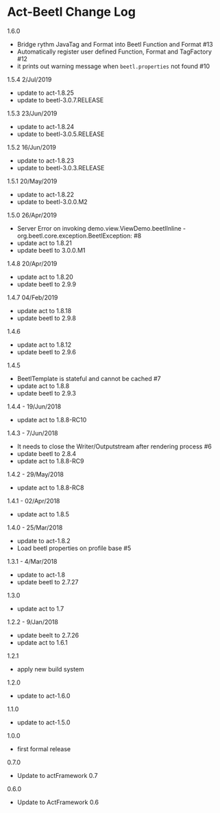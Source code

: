 # Act-Beetl Change Log

1.6.0
* Bridge rythm JavaTag and Format into Beetl Function and Format #13
* Automatically register user defined Function, Format and TagFactory #12
* it prints out warning message when `beetl.properties` not found #10

1.5.4 2/Jul/2019
* update to act-1.8.25
* update to beetl-3.0.7.RELEASE

1.5.3 23/Jun/2019
* update to act-1.8.24
* update to beetl-3.0.5.RELEASE

1.5.2 16/Jun/2019
* update to act-1.8.23
* update to beetl-3.0.3.RELEASE

1.5.1 20/May/2019
* update to act-1.8.22
* update to beetl-3.0.0.M2

1.5.0 26/Apr/2019
* Server Error on invoking demo.view.ViewDemo.beetlInline - org.beetl.core.exception.BeetlException: #8
* update act to 1.8.21
* update beetl to 3.0.0.M1

1.4.8 20/Apr/2019
* update act to 1.8.20
* update beetl to 2.9.9

1.4.7 04/Feb/2019
* update act to 1.8.18
* update beetl to 2.9.8

1.4.6
* update act to 1.8.12
* update beetl to 2.9.6

1.4.5
* BeetlTemplate is stateful and cannot be cached #7
* update act to 1.8.8
* update beetl to 2.9.3

1.4.4 - 19/Jun/2018
* update act to 1.8.8-RC10

1.4.3 - 7/Jun/2018
* It needs to close the Writer/Outputstream after rendering process #6
* update beetl to 2.8.4
* update act to 1.8.8-RC9

1.4.2 - 29/May/2018
* update act to 1.8.8-RC8

1.4.1 - 02/Apr/2018
* update act to 1.8.5

1.4.0 - 25/Mar/2018
* update to act-1.8.2
* Load beetl properties on profile base #5

1.3.1 - 4/Mar/2018
* update to act-1.8
* update beetl to 2.7.27

1.3.0
* update act to 1.7

1.2.2 - 9/Jan/2018
* update beelt to 2.7.26
* update act to 1.6.1

1.2.1
* apply new build system

1.2.0
* update to act-1.6.0

1.1.0
* update to act-1.5.0

1.0.0
- first formal release

0.7.0
- Update to actFramework 0.7

0.6.0
- Update to ActFramework 0.6
